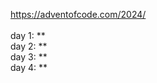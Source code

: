 https://adventofcode.com/2024/
<br />
<br />
day 1: **<br />
day 2: **<br />
day 3: **<br />
day 4: **
